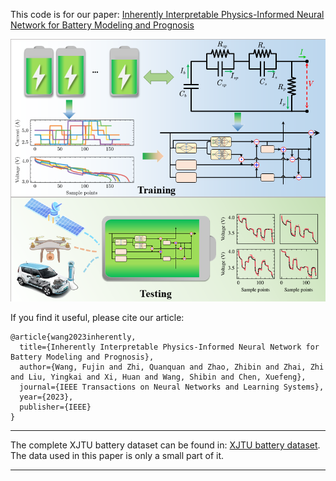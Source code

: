This code is for our paper: [Inherently Interpretable Physics-Informed Neural Network for Battery Modeling and Prognosis](https://ieeexplore.ieee.org/document/10310297)

![flow chart](./overall_structure.png)


If you find it useful, please cite our article:
```
@article{wang2023inherently,
  title={Inherently Interpretable Physics-Informed Neural Network for Battery Modeling and Prognosis},
  author={Wang, Fujin and Zhi, Quanquan and Zhao, Zhibin and Zhai, Zhi and Liu, Yingkai and Xi, Huan and Wang, Shibin and Chen, Xuefeng},
  journal={IEEE Transactions on Neural Networks and Learning Systems},
  year={2023},
  publisher={IEEE}
}
```

---

The complete XJTU battery dataset can be found in: [XJTU battery dataset](https://wang-fujin.github.io/).
The data used in this paper is only a small part of it.

---
